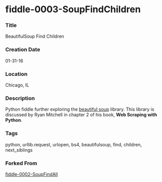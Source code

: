 fiddle-0003-SoupFindChildren
======

### Title

BeautifulSoup Find Children


### Creation Date

01-31-16


### Location

Chicago, IL


### Description

Python fiddle further exploring the [beautiful soup](http://www.crummy.com/software/BeautifulSoup/) library.
This library is discussed by Ryan Mitchell in chapter 2 of his book, **Web Scraping with Python**.


### Tags

python, urllib.request, urlopen, bs4, beautifulsoup, find, children, next_siblings


### Forked From

[fiddle-0002-SoupFindAll](../fiddle-0002-SoupFindAll)
